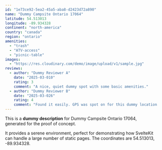 ```yaml
---
id: "1e73ce92-5ea2-45a5-aba8-d2423d72a890"
name: "Dummy Campsite Ontario 17064"
latitude: 54.513013
longitude: -89.934328
continent: "north-america"
country: "canada"
region: "ontario"
amenities:
  - "trash"
  - "ATV-access"
  - "picnic-table"
images:
  - "https://res.cloudinary.com/demo/image/upload/v1/sample.jpg"
reviews:
  - author: "Dummy Reviewer A"
    date: "2025-03-010"
    rating: 3
    comment: "A nice, quiet dummy spot with some basic amenities."
  - author: "Dummy Reviewer B"
    date: "2025-03-026"
    rating: 4
    comment: "Found it easily. GPS was spot on for this dummy location."
---
```


This is a **dummy description** for Dummy Campsite Ontario 17064, generated for the proof of concept.

It provides a serene environment, perfect for demonstrating how SvelteKit can handle a large number of static pages. The coordinates are 54.513013, -89.934328.
